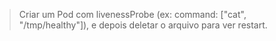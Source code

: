 > Criar um Pod com livenessProbe (ex: command: ["cat", "/tmp/healthy"]), e depois deletar o arquivo para ver restart.
